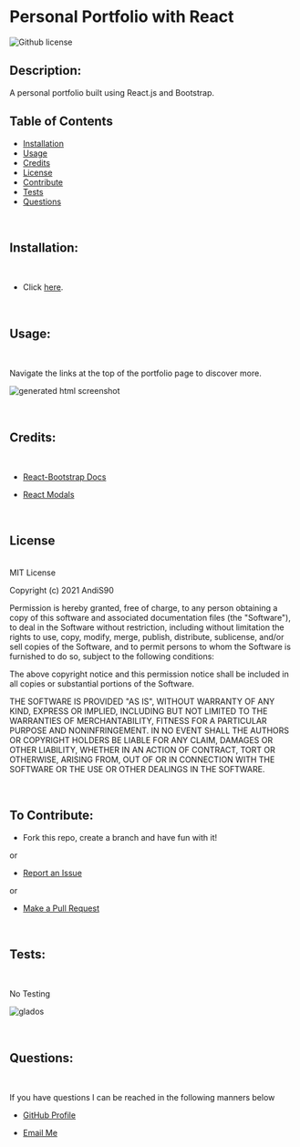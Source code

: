 # Personal Portfolio with React
  
  ![Github license](https://img.shields.io/badge/License-MIT-blue.svg)
  
 
  ## Description:

 A personal portfolio built using React.js and Bootstrap.
  

  ## Table of Contents
  
  - [Installation](#installation) <br>
  - [Usage](#usage) <br>
  - [Credits](#credits) <br>
  - [License](#license) <br>
  - [Contribute](#contributions) <br>
  - [Tests](#tests) <br>
  - [Questions](#questions) <br>
 
  <br>
  
  ## <span id="installation"> Installation: </span>
  <br>


  - Click [here](https://nodejs.org/en/download/).


 
  <br>
  
  ## <span id="usage"> Usage: </span>
  <br>

Navigate the links at the top of the portfolio page to discover more.

![generated html screenshot](./assets/images/screenshot.png) 
  
  <br>  
  
  ## <span id="credits"> Credits: <span>
  
  <br>


  - [React-Bootstrap Docs](https://react-bootstrap.github.io/getting-started/introduction/)
 
  
  - [React Modals](https://react-bootstrap.github.io/components/modal/)

  <br>
  
  ## <span id="license"> License </span>

<br>
MIT License

Copyright (c) 2021 AndiS90

Permission is hereby granted, free of charge, to any person obtaining a copy
of this software and associated documentation files (the "Software"), to deal
in the Software without restriction, including without limitation the rights
to use, copy, modify, merge, publish, distribute, sublicense, and/or sell
copies of the Software, and to permit persons to whom the Software is
furnished to do so, subject to the following conditions:

The above copyright notice and this permission notice shall be included in all
copies or substantial portions of the Software.

THE SOFTWARE IS PROVIDED "AS IS", WITHOUT WARRANTY OF ANY KIND, EXPRESS OR
IMPLIED, INCLUDING BUT NOT LIMITED TO THE WARRANTIES OF MERCHANTABILITY,
FITNESS FOR A PARTICULAR PURPOSE AND NONINFRINGEMENT. IN NO EVENT SHALL THE
AUTHORS OR COPYRIGHT HOLDERS BE LIABLE FOR ANY CLAIM, DAMAGES OR OTHER
LIABILITY, WHETHER IN AN ACTION OF CONTRACT, TORT OR OTHERWISE, ARISING FROM,
OUT OF OR IN CONNECTION WITH THE SOFTWARE OR THE USE OR OTHER DEALINGS IN THE
SOFTWARE. 
  
  <br>
  
  ## <span id="contributions"> To Contribute: </span>
 

  - Fork this repo, create a branch and have fun with it!

  or

  - [Report an Issue](https://github.com/AndiS90/portfolio-with-react/issues)

  or

  - [Make a Pull Request](https://github.com/AndiS90/portfolio-with-react/pulls)
  
  <br>
  
  ## <span id="tests"> Tests: </span>
  
  <br>
  
No Testing

 ![glados](./components/pages/assets/images/glados.png)

  <br>
  
  ## <span id="questions"> Questions: </span>
  
  <br>

  If you have questions I can be reached in the following manners below
  
  - [GitHub Profile](https://github.com/AndiS90)
  
  
  - [Email Me](andrea.strickland1990@gmail.com)
  
  <br>
